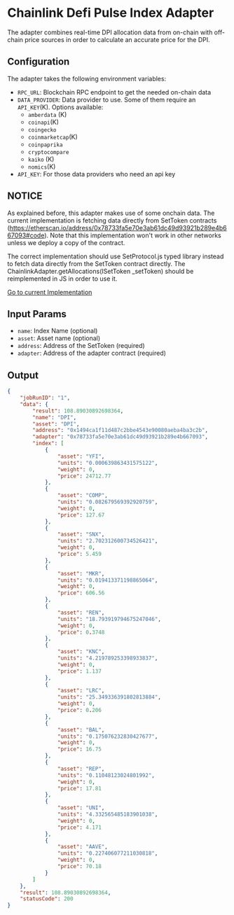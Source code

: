 # Chainlink Defi Pulse Index Adapter

The adapter combines real-time DPI allocation data from on-chain with off-chain price sources in order to calculate an accurate price for the DPI.

## Configuration

The adapter takes the following environment variables:

- `RPC_URL`: Blockchain RPC endpoint to get the needed on-chain data
- `DATA_PROVIDER`: Data provider to use. Some of them require an `API_KEY`(K). Options available:
    - `amberdata` (K)
    - `coinapi`(K)
    - `coingecko`
    - `coinmarketcap`(K)
    - `coinpaprika`
    - `cryptocompare`
    - `kaiko` (K)
    - `nomics`(K)
- `API_KEY`: For those data providers who need an api key

## NOTICE

As explained before, this adapter makes use of some onchain data. The current implementation is fetching data directly from SetToken contracts (https://etherscan.io/address/0x78733fa5e70e3ab61dc49d93921b289e4b667093#code). Note that this implementation won't work in other networks unless we deploy a copy of the contract.

The correct implementation should use SetProtocol.js typed library instead to fetch data directly from the SetToken contract directly. 
The ChainlinkAdapter.getAllocations(ISetToken _setToken) should be reimplemented in JS in order to use it.

[Go to current Implementation](./src/index-allocations/index.ts)

## Input Params

- `name`: Index Name (optional)
- `asset`: Asset name (optional)
- `address`: Address of the SetToken (required)
- `adapter`: Address of the adapter contract (required)


## Output
```json
{
    "jobRunID": "1",
    "data": {
        "result": 108.89030892698364,
        "name": "DPI",
        "asset": "DPI",
        "address": "0x1494ca1f11d487c2bbe4543e90080aeba4ba3c2b",
        "adapter": "0x78733fa5e70e3ab61dc49d93921b289e4b667093",
        "index": [
            {
                "asset": "YFI",
                "units": "0.000639863431575122",
                "weight": 0,
                "price": 24712.77
            },
            {
                "asset": "COMP",
                "units": "0.082679569392920759",
                "weight": 0,
                "price": 127.67
            },
            {
                "asset": "SNX",
                "units": "2.702312600734526421",
                "weight": 0,
                "price": 5.459
            },
            {
                "asset": "MKR",
                "units": "0.019413371198865064",
                "weight": 0,
                "price": 606.56
            },
            {
                "asset": "REN",
                "units": "18.793919794675247046",
                "weight": 0,
                "price": 0.3748
            },
            {
                "asset": "KNC",
                "units": "4.219789253398933837",
                "weight": 0,
                "price": 1.137
            },
            {
                "asset": "LRC",
                "units": "25.349336391802813884",
                "weight": 0,
                "price": 0.206
            },
            {
                "asset": "BAL",
                "units": "0.175076232830427677",
                "weight": 0,
                "price": 16.75
            },
            {
                "asset": "REP",
                "units": "0.11048123024801992",
                "weight": 0,
                "price": 17.81
            },
            {
                "asset": "UNI",
                "units": "4.332565485183901038",
                "weight": 0,
                "price": 4.171
            },
            {
                "asset": "AAVE",
                "units": "0.227406077211030818",
                "weight": 0,
                "price": 70.18
            }
        ]
    },
    "result": 108.89030892698364,
    "statusCode": 200
}
```
